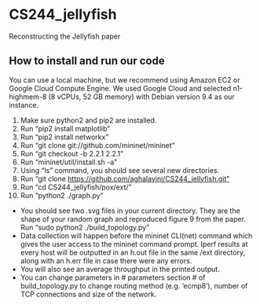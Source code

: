 # CS244_jellyfish
Reconstructing the Jellyfish paper

## How to install and run our code

You can use a local machine, but we recommend using Amazon EC2 or Google Cloud Compute Engine. We used Google Cloud and selected n1-highmem-8 (8 vCPUs, 52 GB memory) with Debian version 9.4 as our instance.

1. Make sure python2 and pip2 are installed.
2. Run “pip2 install matplotlib”
3. Run “pip2 install networkx”
4. Run “git clone git://github.com/mininet/mininet”
5. Run “git checkout -b 2.2.1 2.2.1”
6. Run “mininet/util/install.sh -a”
7. Using “ls” command, you should see several new directories.
8. Run “git clone https://github.com/aghalayini/CS244_jellyfish.git”
9. Run “cd CS244_jellyfish/pox/ext/”
10. Run “python2 ./graph.py”
* You should see two .svg files in your current directory. They are the shape of your random graph and reproduced figure 9 from the paper.
Run “sudo python2 ./build_topology.py”
* Data collection will happen before the mininet CLI(net) command which gives the user access to the mininet command prompt. Iperf results at every host will be outputted in an h.out file in the same /ext directory, along with an h.err file in case there were any errors. 
* You will also see an average throughput in the printed output.
* You can change parameters in # parameters section # of build_topology.py to change routing method (e.g. ‘ecmp8’), number of TCP connections and size of the network.
